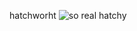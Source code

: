 hatchworht
![so real hatchy](https://github.com/user-attachments/assets/3b883df3-fff2-4db7-b0f0-3d0de7e41e3a)
